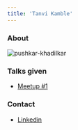 ```yaml
---
title: 'Tanvi Kamble'
---
```


### About

![pushkar-khadilkar](/images/speakers/pushkar-khadilkar.jpeg)

### Talks given

- [Meetup #1](/meetups/1)

### Contact

- [Linkedin](https://www.linkedin.com/in/tanvi-kamble/)
